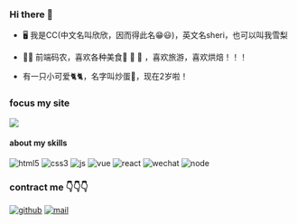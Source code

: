 ### Hi there 👋

<!--
**SheriSzeto/SheriSzeto** is a ✨ _special_ ✨ repository because its `README.md` (this file) appears on your GitHub profile.

Here are some ideas to get you started:

- 🔭 I’m currently working on ...
- 🌱 I’m currently learning ...
- 👯 I’m looking to collaborate on ...
- 🤔 I’m looking for help with ...
- 💬 Ask me about ...
- 📫 How to reach me: ...
- 😄 Pronouns: ...
- ⚡ Fun fact: ...
-->

- 🖥 我是CC(中文名叫欣欣，因而得此名😁😃)，英文名sheri，也可以叫我雪梨

- 👩‍💻 前端码农，喜欢各种美食🍜 🍣 🍮 ，喜欢旅游，喜欢烘焙！！！

- 有一只小可爱🐈🐈，名字叫炒蛋🍳，现在2岁啦！

### focus my site

[![](https://cdn.jsdelivr.net/gh//SheriSzeto/image@main/engineer.png)](https://sheriszeto.github.io)

#### about my skills
![html5](https://cdn.jsdelivr.net/gh//SheriSzeto/image@main/html.png)
![css3](https://cdn.jsdelivr.net/gh//SheriSzeto/image@main/css3.png)
![js](https://cdn.jsdelivr.net/gh//SheriSzeto/image@main/javascript.png)
![vue](https://cdn.jsdelivr.net/gh//SheriSzeto/image@main/vue.png)
![react](https://cdn.jsdelivr.net/gh//SheriSzeto/image@main/React.png)
![wechat](https://cdn.jsdelivr.net/gh//SheriSzeto/image@main/xiaochengxu.png)
![node](https://cdn.jsdelivr.net/gh//SheriSzeto/image@main/Nodejs.png)

### contract me 👇👇👇
[![github](https://cdn.jsdelivr.net/gh//SheriSzeto/image@main/github.png)](https://github.com/sheriszeto)
[![mail](https://cdn.jsdelivr.net/gh//SheriSzeto/image@main/icon-test.png)](mailto:sheri_situ@163.com)
